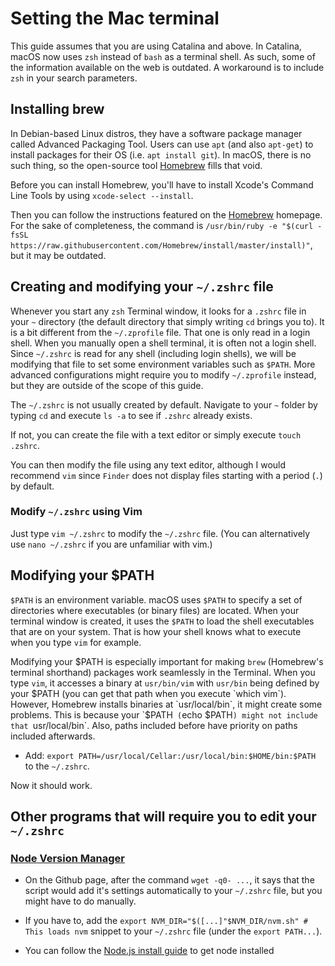 # Setting the Mac terminal

This guide assumes that you are using Catalina and above. In Catalina, macOS now uses `zsh` instead of `bash` as a terminal shell. As such, some of the information available on the web is outdated. A workaround is to include `zsh` in your search parameters.

## Installing brew

In Debian-based Linux distros, they have a software package manager called Advanced Packaging Tool. Users can use `apt` (and also `apt-get`) to install packages for their OS (i.e. `apt install git`). In macOS, there is no such thing, so the open-source tool [Homebrew](https://brew.sh/) fills that void.

Before you can install Homebrew, you'll have to install Xcode's Command Line Tools by using `xcode-select --install`.

Then you can follow the instructions featured on the [Homebrew](https://brew.sh/) homepage. For the sake of completeness, the command is `/usr/bin/ruby -e "$(curl -fsSL https://raw.githubusercontent.com/Homebrew/install/master/install)"`, but it may be outdated.

## Creating and modifying your `~/.zshrc` file

Whenever you start any `zsh` Terminal window, it looks for a `.zshrc` file in your `~` directory (the default directory that simply writing `cd` brings you to). It is a bit different from the `~/.zprofile` file. That one is only read in a login shell. When you manually open a shell terminal, it is often not a login shell. Since `~/.zshrc` is read for any shell (including login shells), we will be modifying that file to set some environment variables such as `$PATH`. More advanced configurations might require you to modify `~/.zprofile` instead, but they are outside of the scope of this guide. 

The `~/.zshrc` is not usually created by default. Navigate to your `~` folder by typing `cd` and execute `ls -a` to see if `.zshrc` already exists.

If not, you can create the file with a  text editor or simply execute `touch .zshrc`.

You can then modify the file using any text editor, although I would recommend `vim` since `Finder` does not display files starting with a period (`.`) by default.

### Modify `~/.zshrc` using Vim

Just type `vim ~/.zshrc` to modify the `~/.zshrc` file. (You can alternatively use `nano ~/.zshrc` if you are unfamiliar with vim.)

## Modifying your $PATH

`$PATH` is an environment variable. macOS uses `$PATH` to specify a set of directories where executables (or binary files) are located. When your terminal window is created, it uses the `$PATH` to load the shell executables that are on your system. That is how your shell knows what to execute when you type `vim` for example.

Modifying your $PATH is especially important for making `brew` (Homebrew's terminal shorthand) packages work seamlessly in the Terminal. When you type `vim`, it accesses a binary at `usr/bin/vim` with `usr/bin` being defined by your $PATH (you can get that path when you execute `which vim`). However, Homebrew installs binaries at `usr/local/bin`, it might create some problems. This is because your `$PATH` (`echo $PATH`) might not include that `usr/local/bin`. Also, paths included before have priority on paths included afterwards.

* Add: `export PATH=/usr/local/Cellar:/usr/local/bin:$HOME/bin:$PATH` to the `~/.zshrc`.

Now it should work.

## Other programs that will require you to edit your `~/.zshrc`

### [Node Version Manager](https://github.com/nvm-sh/nvm)

* On the Github page, after the command `wget -q0- ...`, it says that the script would add it's settings automatically to your `~/.zshrc` file, but you might have to do manually.

* If you have to, add the `export NVM_DIR="$([...]"$NVM_DIR/nvm.sh" # This loads nvm` snippet to your `~/.zshrc` file (under the `export PATH...`).

* You can follow the [Node.js install guide](node-js-installation.md) to get node installed

